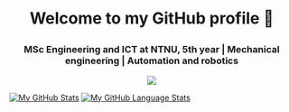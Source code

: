 # <p align="center">Welcome to my GitHub profile 👋</p>

### <p align="center">MSc Engineering and ICT at NTNU, 5th year | Mechanical engineering | Automation and robotics</p>






<p align="center">  
<img src="https://github-readme-stats.vercel.app/api?username=JakobEik&show_icons=true&theme=tokyonight&hide_border=true&&count_private=true&include_all_commits=true" />
</p>



[![My GitHub Stats](https://github-readme-stats.vercel.app/api/?username=JakobEik&count_private=true&theme=tokyonight&showicons=true&include_all_commits=true)]()
[![My GitHub Language Stats](https://github-readme-stats.vercel.app/api/top-langs/?username=JakobEik&langs_count=10&theme=tokyonight)]()



